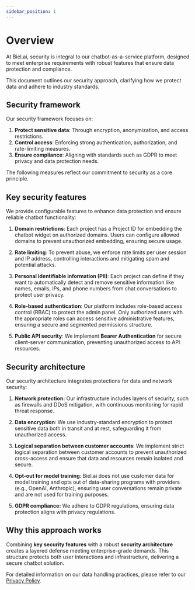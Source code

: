 ```yaml
---
sidebar_position: 1
---
```


# Overview

At Biel.ai, security is integral to our chatbot-as-a-service platform, designed to meet enterprise requirements with robust features that ensure data protection and compliance. 

This document outlines our security approach, clarifying how we protect data and adhere to industry standards. 

## Security framework

Our security framework focuses on:

1. **Protect sensitive data**: Through encryption, anonymization, and access restrictions.
2. **Control access**: Enforcing strong authentication, authorization, and rate-limiting measures.
3. **Ensure compliance**: Aligning with standards such as GDPR to meet privacy and data protection needs.

The following measures reflect our commitment to security as a core principle.

## Key security features

We provide configurable features to enhance data protection and ensure reliable chatbot functionality:

1. **Domain restrictions**: Each project has a Project ID for embedding the chatbot widget on authorized domains. Users can configure allowed domains to prevent unauthorized embedding, ensuring secure usage.

2. **Rate limiting**: To prevent abuse, we enforce rate limits per user session and IP address, controlling interactions and mitigating spam and potential attacks.

4. **Personal identifiable information (PII)**: Each project can define if they want to automatically detect and remove sensitive information like names, emails, IPs, and phone numbers from chat conversations to protect user privacy.

4. **Role-based authentication**: Our platform includes role-based access control (RBAC) to protect the admin panel. Only authorized users with the appropriate roles can access sensitive administrative features, ensuring a secure and segmented permissions structure.

5. **Public API security**: We implement **Bearer Authentication** for secure client-server communication, preventing unauthorized access to API resources.

## Security architecture

Our security architecture integrates protections for data and network security:

1. **Network protection:** Our infrastructure includes layers of security, such as firewalls and DDoS mitigation, with continuous monitoring for rapid threat response.

2. **Data encryption**: We use industry-standard encryption to protect sensitive data both in transit and at rest, safeguarding it from unauthorized access.

3. **Logical separation between customer accounts**: We implement strict logical separation between customer accounts to prevent unauthorized cross-access and ensure that data and resources remain isolated and secure.

4. **Opt-out for model training**: Biel.ai does not use customer data for model training and opts out of data-sharing programs with providers (e.g., OpenAI, Anthropic), ensuring user conversations remain private and are not used for training purposes.

5. **GDPR compliance:** We adhere to GDPR regulations, ensuring data protection aligns with privacy regulations.

## Why this approach works

Combining **key security features** with a robust **security architecture** creates a layered defense meeting enterprise-grade demands. This structure protects both user interactions and infrastructure, delivering a secure chatbot solution.

For detailed information on our data handling practices, please refer to our [Privacy Policy](https://biel.ai/privacy).

